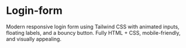 # Login-form
Modern responsive login form using Tailwind CSS with animated inputs, floating labels, and a bouncy button. Fully HTML + CSS, mobile-friendly, and visually appealing.
